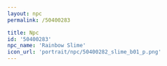 ```yaml
---
layout: npc
permalink: /50400283

title: Npc
id: '50400283'
npc_name: 'Rainbow Slime'
icon_url: 'portrait/npc/50400282_slime_b01_p.png'
---
```

